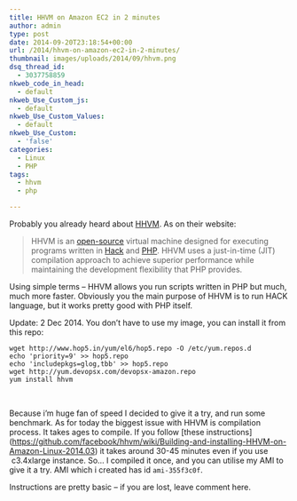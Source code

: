 ```yaml
---
title: HHVM on Amazon EC2 in 2 minutes
author: admin
type: post
date: 2014-09-20T23:18:54+00:00
url: /2014/hhvm-on-amazon-ec2-in-2-minutes/
thumbnail: images/uploads/2014/09/hhvm.png
dsq_thread_id:
  - 3037758859
nkweb_code_in_head:
  - default
nkweb_Use_Custom_js:
  - default
nkweb_Use_Custom_Values:
  - default
nkweb_Use_Custom:
  - 'false'
categories:
  - Linux
  - PHP
tags:
  - hhvm
  - php

---
```

Probably you already heard about [HHVM](http://hhvm.com/). As on their website:

> HHVM is an [open-source][1] virtual machine designed for executing programs written in [Hack][2] and [PHP][3]. HHVM uses a just-in-time (JIT) compilation approach to achieve superior performance while maintaining the development flexibility that PHP provides.

Using simple terms &#8211; HHVM allows you run scripts written in PHP but much, much more faster. Obviously you the main purpose of HHVM is to run HACK language, but it works pretty good with PHP itself.

<!--more-->

Update: 2 Dec 2014. You don&#8217;t have to use my image, you can install it from this repo:

```
wget http://www.hop5.in/yum/el6/hop5.repo -O /etc/yum.repos.d
echo 'priority=9' >> hop5.repo
echo 'includepkgs=glog,tbb' >> hop5.repo
wget http://yum.devopsx.com/devopsx-amazon.repo
yum install hhvm
```

&nbsp;

Because i&#8217;m huge fan of speed I decided to give it a try, and run some benchmark. As for today the biggest issue with HHVM is compilation process. It takes ages to compile. If you follow [these instructions] (https://github.com/facebook/hhvm/wiki/Building-and-installing-HHVM-on-Amazon-Linux-2014.03) it takes around 30-45 minutes even if you use  c3.4xlarge instance. So&#8230; I compiled it once, and you can utilise my AMI to give it a try. AMI which i created has id `ami-355f3c0f`.

<div class="video-container">
</div>

Instructions are pretty basic &#8211; if you are lost, leave comment here.

 [1]: http://github.com/facebook/hhvm
 [2]: http://hacklang.org/
 [3]: http://php.net/